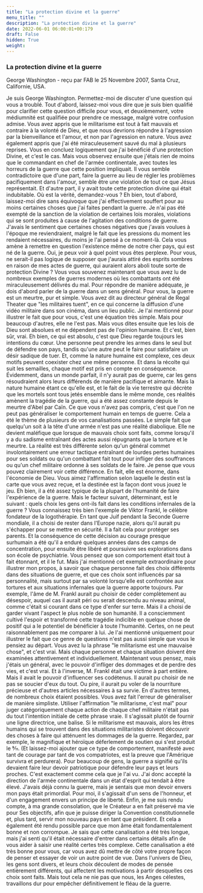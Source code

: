 ```yaml
---
title: "La protection divine et la guerre"
menu_title: ""
description: "La protection divine et la guerre"
date: 2022-06-01 06:00:01+00:179
draft: False
hidden: True
weight:
---
```

### La protection divine et la guerre

George Washington - reçu par FAB le 25 Novembre 2007, Santa Cruz, Californie, USA.

Je suis George Washington.
Permettez-moi de discuter d'une question qui vous a troublé.
Tout d'abord, laissez-moi vous dire que je suis bien qualifié pour clarifier cette question difficile pour vous, et deuxièmement, votre médiumnité est qualifiée pour prendre ce message, malgré votre confusion admise.
Vous avez appris que le militarisme est tout à fait mauvais et contraire à la volonté de Dieu, et que nous devrions répondre à l'agression par la bienveillance et l'amour, et non par l'agression en nature.
Vous avez également appris que j'ai été miraculeusement sauvé du mal à plusieurs reprises. Vous en concluez logiquement que j'ai bénéficié d'une protection Divine, et c'est le cas.
Mais vous observez ensuite que j'étais rien de moins que le commandant en chef de l'armée continentale, avec toutes les horreurs de la guerre que cette position impliquait.
Il vous semble contradictoire que d'une part, faire la guerre au lieu de régler les problèmes pacifiquement dans l'amour, semble être une violation de tout ce que Jésus représentait. Et d'autre part, il y avait toute cette protection divine qui était indubitable. Où est la vérité, demandez-vous ?
Eh bien, tout d'abord, laissez-moi dire sans équivoque que j'ai effectivement souffert pour au moins certaines choses que j'ai faites pendant la guerre. Je n'ai pas été exempté de la sanction de la violation de certaines lois morales, violations qui se sont produites à cause de l'agitation des conditions de guerre. J'avais le sentiment que certaines choses négatives que j'avais voulues à l'époque me reviendraient, malgré le fait que les pressions du moment les rendaient nécessaires, du moins je l'ai pensé à ce moment-là.
Cela vous amène à remettre en question l'existence même de notre cher pays, qui est né de la guerre.
Oui, je peux voir à quel point vous êtes perplexe. Pour vous, ne serait-il pas logique de supposer que j'aurais attiré des esprits sombres en raison de mes actes de guerre, qui auraient alors aboli toute sorte de protection Divine ?
Vous vous souvenez maintenant que vous avez lu de nombreux exemples de guerres modernes où les combattants ont été miraculeusement délivrés du mal.
Pour répondre de manière adéquate, je dois d'abord parler de la guerre dans un sens général. Pour vous, la guerre est un meurtre, pur et simple. Vous avez dit au directeur général de Regal Theater que "les militaires tuent", en ce qui concerne la diffusion d'une vidéo militaire dans son cinéma, dans un lieu public.
Je l'ai mentionné pour illustrer le fait que pour vous, c'est une équation très simple. Mais pour beaucoup d'autres, elle ne l'est pas.
Mais vous dites ensuite que les lois de Dieu sont absolues et ne dépendent pas de l'opinion humaine. Et c'est, bien sûr, vrai.
Eh bien, ce qui est absolu, c'est que Dieu regarde toujours les intentions du cœur. Une personne peut prendre les armes dans le seul but de défendre son pays, tandis qu'une autre peut le faire pour satisfaire un désir sadique de tuer. Et, comme la nature humaine est complexe, ces deux motifs peuvent coexister chez une même personne. Et dans la récolte qui suit les semailles, chaque motif est pris en compte en conséquence.
Évidemment, dans un monde parfait, il n'y aurait pas de guerre, car les gens résoudraient alors leurs différends de manière pacifique et aimante. Mais la nature humaine étant ce qu'elle est, et le fait de la vie terrestre qui décrète que les mortels sont tous jetés ensemble dans le même monde, ces réalités amènent la tragédie de la guerre, qui a été assez constante depuis le meurtre d'Abel par Caïn.
Ce que vous n'avez pas compris, c'est que l'on ne peut pas généraliser le comportement humain en temps de guerre. Cela a été le thème de plusieurs de vos canalisations passées. Le simple fait que quelqu'un soit à la tête d'une armée n'est pas une réalité diabolique. Elle ne devient maléfique que lorsque de mauvais choix sont faits, comme lorsqu'il y a du sadisme entraînant des actes aussi répugnants que la torture et le meurtre.
La réalité est très différente selon qu'un général commet involontairement une erreur tactique entraînant de lourdes pertes humaines pour ses soldats ou qu'un combattant fait tout pour infliger des souffrances ou qu'un chef militaire ordonne à ses soldats de le faire. Je pense que vous pouvez clairement voir cette différence. En fait, elle est énorme, dans l'économie de Dieu.
Vous aimez l'affirmation selon laquelle le destin est la carte que vous avez reçue, et la destinée est la façon dont vous jouez le jeu. Eh bien, il a été assez typique de la plupart de l'humanité de faire l'expérience de la guerre. Mais le facteur suivant, déterminant, est le suivant : quels choix les gens ont-ils fait dans les conditions infernales de la guerre ?
Vous connaissez très bien l'exemple de Viktor Frankl, le célèbre fondateur de la logothérapie. En tant que Juif pendant la Seconde Guerre mondiale, il a choisi de rester dans l'Europe nazie, alors qu'il aurait pu s'échapper pour se mettre en sécurité. Il a fait cela pour protéger ses parents. Et la conséquence de cette décision au courage presque surhumain a été qu'il a enduré quelques années dans des camps de concentration, pour ensuite être libéré et poursuivre ses explorations dans son école de psychiatrie. Vous pensez que son comportement était tout à fait étonnant, et il le fut.
Mais j'ai mentionné cet exemple extraordinaire pour illustrer mon propos, à savoir que chaque personne fait des choix différents dans des situations de guerre, et que ces choix sont influencés par sa personnalité, mais surtout par sa volonté lorsqu'elle est confrontée aux tortures et aux situations infernales que la guerre apporte toujours.
Par exemple, l'âme de M. Frankl aurait pu choisir de céder complètement au désespoir, auquel cas il aurait péri ou serait descendu au niveau animal, comme c'était si courant dans ce type d'enfer sur terre.
Mais il a choisi de garder vivant l'aspect le plus noble de son humanité. Il a consciemment cultivé l'espoir et transformé cette tragédie indicible en quelque chose de positif qui a le potentiel de bénéficier à toute l'humanité.
Certes, on ne peut raisonnablement pas me comparer à lui. Je l'ai mentionné uniquement pour illustrer le fait que ce genre de questions n'est pas aussi simple que vous le pensiez au départ. Vous avez lu la phrase "le militarisme est une mauvaise chose", et c'est vrai. Mais chaque personne et chaque situation doivent être examinées attentivement et individuellement.
Maintenant vous pensez, mais j'étais un général, avec le pouvoir d'infliger des dommages et de perdre des vies, et c'est vrai. Et à l'inverse, M. Frankl était une victime à part entière.
Mais il avait le pouvoir d'influencer ses codétenus. Il aurait pu choisir de ne pas se soucier d'eux du tout. Ou pire, il aurait pu voler de la nourriture précieuse et d'autres articles nécessaires à sa survie. En d'autres termes, de nombreux choix étaient possibles.
Vous avez fait l'erreur de généraliser de manière simpliste. Utiliser l'affirmation "le militarisme, c'est mal" pour juger catégoriquement chaque action de chaque chef militaire n'était pas du tout l'intention initiale de cette phrase vraie. Il s'agissait plutôt de fournir une ligne directrice, une balise.
Si le militarisme est mauvais, alors les êtres humains qui se trouvent dans des situations militaristes doivent découvrir des choses à faire qui atténuent les dommages de la guerre.
Regardez, par exemple, le magnifique et héroïque déferlement de soutien qui s'est produit le 9⁄11. (Et laissez-moi ajouter que ce type de comportement, manifesté avec tant de courage par tant de vos compatriotes, est la preuve que l'Amérique survivra et perdurera).
Pour beaucoup de gens, la guerre a signifié qu'ils devaient faire leur devoir patriotique pour défendre leur pays et leurs proches. C'est exactement comme cela que je l'ai vu. J'ai donc accepté la direction de l'armée continentale dans un état d'esprit qui tendait à être élevé. J'avais déjà connu la guerre, mais je sentais que mon devoir envers mon pays était primordial. Pour moi, il s'agissait d'un sens de l'honneur, et d'un engagement envers un principe de liberté.
Enfin, je me suis rendu compte, à ma grande consolation, que le Créateur a en fait préservé ma vie pour Ses objectifs, afin que je puisse diriger la Convention constitutionnelle et, plus tard, servir mon nouveau pays en tant que président. Et cela a également été rendu possible parce que mon âme était fondamentalement bonne et non corrompue.
Je sais que cette canalisation a été très longue, mais j'ai senti qu'il était nécessaire d'entrer dans certains détails afin de vous aider à saisir une réalité certes très complexe.
Cette canalisation a été très bonne pour vous, car vous avez dû mettre de côté votre propre façon de penser et essayer de voir un autre point de vue. Dans l'univers de Dieu, les gens sont divers, et leurs choix découlent de modes de pensée entièrement différents, qui affectent les motivations à partir desquelles ces choix sont faits.
Mais tout cela ne nie pas que nous, les Anges célestes, travaillons dur pour empêcher définitivement le fléau de la guerre.